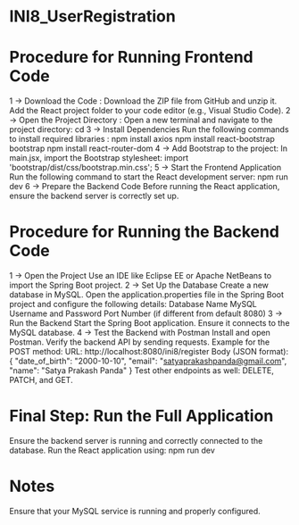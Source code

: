 # INI8_UserRegistration
# Procedure for Running Frontend Code
1 -> Download the Code :
     Download the ZIP file from GitHub and unzip it.
     Add the React project folder to your code editor (e.g., Visual Studio Code).
2 -> Open the Project Directory :
     Open a new terminal and navigate to the project directory:
     cd <your-project-directory-path>
3 -> Install Dependencies
     Run the following commands to install required libraries :
     npm install axios
     npm install react-bootstrap bootstrap
     npm install react-router-dom
4 -> Add Bootstrap to the project:
     In main.jsx, import the Bootstrap stylesheet:
      import 'bootstrap/dist/css/bootstrap.min.css';
5 -> Start the Frontend Application
     Run the following command to start the React development server:
     npm run dev
6 -> Prepare the Backend Code
     Before running the React application, ensure the backend server is correctly set up.
# Procedure for Running the Backend Code
1 -> Open the Project
     Use an IDE like Eclipse EE or Apache NetBeans to import the Spring Boot project.
2 -> Set Up the Database
     Create a new database in MySQL.
     Open the application.properties file in the Spring Boot project and configure the 
     following details:
        Database Name
        MySQL Username and Password
        Port Number (if different from default 8080)
3 -> Run the Backend
     Start the Spring Boot application. Ensure it connects to the MySQL database.
4 -> Test the Backend with Postman
     Install and open Postman.
     Verify the backend API  by sending requests.
     Example for the POST method:
     URL: http://localhost:8080/ini8/register
     Body (JSON format):
        {
        "date_of_birth": "2000-10-10",
        "email": "satyaprakashpanda@gmail.com",
        "name": "Satya Prakash Panda"
        }
    Test other endpoints as well:  DELETE, PATCH, and GET.
# Final Step: Run the Full Application
 Ensure the backend server is running and correctly connected to the database.
 Run the React application using:
   npm run dev
# Notes
  Ensure that your MySQL service is running and properly configured.
  




       
